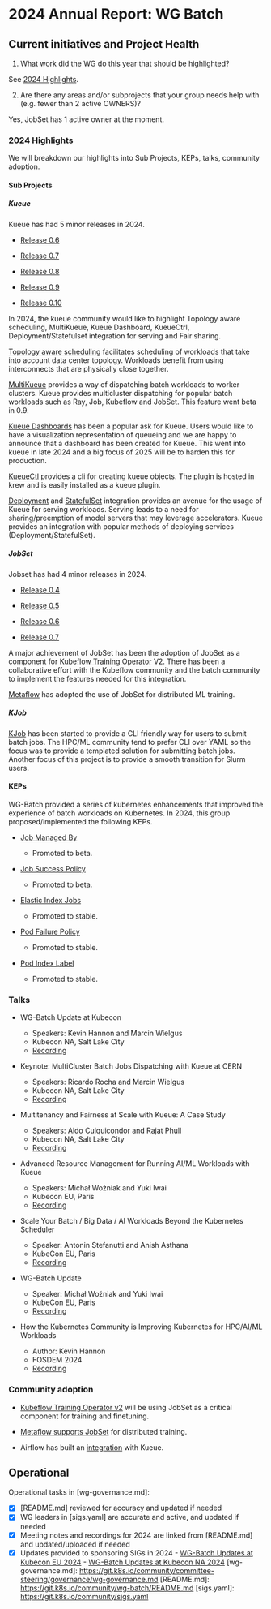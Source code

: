 # 2024 Annual Report: WG Batch

## Current initiatives and Project Health

1. What work did the WG do this year that should be highlighted?

See [2024 Highlights](#2024-highlights).

2. Are there any areas and/or subprojects that your group needs help with (e.g. fewer than 2 active OWNERS)?

  Yes, JobSet has 1 active owner at the moment.

### 2024 Highlights

We will breakdown our highlights into Sub Projects, KEPs, talks, community adoption.

#### Sub Projects

##### Kueue

Kueue has had 5 minor releases in 2024.

- [Release 0.6](https://github.com/kubernetes-sigs/kueue/releases/tag/v0.6.0)

- [Release 0.7](https://github.com/kubernetes-sigs/kueue/releases/tag/v0.7.0)

- [Release 0.8](https://github.com/kubernetes-sigs/kueue/releases/tag/v0.8.0)

- [Release 0.9](https://github.com/kubernetes-sigs/kueue/releases/tag/v0.9.0)

- [Release 0.10](https://github.com/kubernetes-sigs/kueue/releases/tag/v0.10.0)

In 2024, the kueue community would like to highlight Topology aware scheduling, MultiKueue, Kueue Dashboard, KueueCtrl, Deployment/Statefulset integration for serving and Fair sharing.

[Topology aware scheduling](https://kueue.sigs.k8s.io/docs/concepts/topology_aware_scheduling/) facilitates scheduling of workloads that take into account data center topology.
Workloads benefit from using interconnects that are physically close together.

[MultiKueue](https://kueue.sigs.k8s.io/docs/concepts/multikueue/) provides a way of dispatching batch workloads to worker clusters.
Kueue provides multicluster dispatching for popular batch workloads such as Ray, Job, Kubeflow and JobSet.
This feature went beta in 0.9.

[Kueue Dashboards](https://github.com/kubernetes-sigs/kueue/tree/release-0.10/cmd/experimental/kueue-viz) has been a popular ask for Kueue.
Users would like to have a visualization representation of queueing and we are happy to announce that a dashboard has been created for Kueue.
This went into kueue in late 2024 and a big focus of 2025 will be to harden this for production.

[KueueCtl](https://kueue.sigs.k8s.io/docs/reference/kubectl-kueue/) provides a cli for creating kueue objects.
The plugin is hosted in krew and is easily installed as a kueue plugin.

[Deployment](https://kueue.sigs.k8s.io/docs/tasks/run/deployment/) and [StatefulSet](https://kueue.sigs.k8s.io/docs/tasks/run/statefulset/) integration provides an avenue for the usage of Kueue for serving workloads. Serving leads to a need for sharing/preemption of model servers that may leverage accelerators. Kueue provides an integration with popular methods of deploying services (Deployment/StatefulSet).

##### JobSet

Jobset has had 4 minor releases in 2024.

- [Release 0.4](https://github.com/kubernetes-sigs/jobset/releases/tag/v0.4.0)

- [Release 0.5](https://github.com/kubernetes-sigs/jobset/releases/tag/v0.5.0)

- [Release 0.6](https://github.com/kubernetes-sigs/jobset/releases/tag/v0.6.0)

- [Release 0.7](https://github.com/kubernetes-sigs/jobset/releases/tag/v0.7.0)

A major achievement of JobSet has been the adoption of JobSet as a component for [Kubeflow Training Operator](https://github.com/kubeflow/training-operator) V2.
There has been a collaborative effort with the Kubeflow community and the batch community to implement the features needed for this integration.

[Metaflow](https://github.com/Netflix/metaflow/pull/1804) has adopted the use of JobSet for distributed ML training.

##### KJob

[KJob](https://github.com/kubernetes-sigs/kjob) has been started to provide a CLI friendly way for users to submit batch jobs.
The HPC/ML community tend to prefer CLI over YAML so the focus was to provide a templated solution for submitting batch jobs.
Another focus of this project is to provide a smooth transition for Slurm users.

#### KEPs

WG-Batch provided a series of kubernetes enhancements that improved the experience of batch workloads on Kubernetes. In 2024, this group proposed/implemented the following KEPs.

- [Job Managed By](https://github.com/kubernetes/enhancements/issues/4368)
  - Promoted to beta.

- [Job Success Policy](https://github.com/kubernetes/enhancements/issues/3998)
  - Promoted to beta.

- [Elastic Index Jobs](https://github.com/kubernetes/enhancements/issues/3715)
  - Promoted to stable.

- [Pod Failure Policy](https://github.com/kubernetes/enhancements/issues/3329)
  - Promoted to stable.

- [Pod Index Label](https://github.com/kubernetes/enhancements/issues/4017)
  - Promoted to stable.

### Talks

- WG-Batch Update at Kubecon
  - Speakers: Kevin Hannon and Marcin Wielgus
  - Kubecon NA, Salt Lake City
  - [Recording](https://www.youtube.com/watch?v=C2ABOEzZTWg&list=PLj6h78yzYM2Pw4mRw4S-1p_xLARMqPkA7&index=283&pp=iAQB)

- Keynote: MultiCluster Batch Jobs Dispatching with Kueue at CERN
  - Speakers: Ricardo Rocha and Marcin Wielgus
  - Kubecon NA, Salt Lake City
  - [Recording](https://www.youtube.com/watch?v=xMmskWIlktA&list=PLj6h78yzYM2Pw4mRw4S-1p_xLARMqPkA7&index=193&pp=iAQB)

- Multitenancy and Fairness at Scale with Kueue: A Case Study
  - Speakers: Aldo Culquicondor and Rajat Phull
  - Kubecon NA, Salt Lake City
  - [Recording](https://www.youtube.com/watch?v=GYiuTQCvTx8&list=PLj6h78yzYM2Mvqk_mNejD7kbe3tldxxsr&index=5&pp=iAQB)

- Advanced Resource Management for Running AI/ML Workloads with Kueue
  - Speakers: Michał Woźniak and Yuki Iwai
  - Kubecon EU, Paris
  - [Recording](https://www.youtube.com/watch?v=6k_8Go3u8Qk)

- Scale Your Batch / Big Data / AI Workloads Beyond the Kubernetes Scheduler
  - Speaker: Antonin Stefanutti and Anish Asthana
  - KubeCon EU, Paris
  - [Recording](https://www.youtube.com/watch?v=Ij5EAnuF-jk&list=PLj6h78yzYM2PWGv34W6w5ssq1b1meRmY7&index=15&pp=iAQB)

- WG-Batch Update
  - Speaker: Michał Woźniak and Yuki Iwai
  - KubeCon EU, Paris
  - [Recording](https://www.youtube.com/watch?v=2D2QSzUnS0M&list=PLj6h78yzYM2N8nw1YcqqKveySH6_0VnI0&index=84&pp=iAQB)

- How the Kubernetes Community is Improving Kubernetes for HPC/AI/ML Workloads
  - Author: Kevin Hannon
  - FOSDEM 2024
  - [Recording](https://live.fosdem.org/watch/ua2118)

### Community adoption

- [Kubeflow Training Operator v2](https://github.com/kubeflow/training-operator/blob/0c30f5cd306611f061b6dd529d3c7b7981a7d27c/docs/proposals/2170-kubeflow-training-v2/README.md#kep-2170-kubeflow-training-v2-api) will be using JobSet as a critical component for training and finetuning.

- [Metaflow supports JobSet](https://github.com/Netflix/metaflow/pull/1804) for distributed training.

- Airflow has built an [integration](https://airflow.apache.org/docs/apache-airflow-providers-cncf-kubernetes/stable/_api/airflow/providers/cncf/kubernetes/operators/kueue/index.html) with Kueue.

## Operational

Operational tasks in [wg-governance.md]:

- [x] [README.md] reviewed for accuracy and updated if needed
- [x] WG leaders in [sigs.yaml] are accurate and active, and updated if needed
- [x] Meeting notes and recordings for 2024 are linked from [README.md] and updated/uploaded if needed
- [x] Updates provided to sponsoring SIGs in 2024
      - [WG-Batch Updates at Kubecon EU 2024](https://www.youtube.com/watch?v=2D2QSzUnS0M&list=PLj6h78yzYM2N8nw1YcqqKveySH6_0VnI0&index=84&pp=iAQB)
      - [WG-Batch Updates at Kubecon NA 2024](https://www.youtube.com/watch?v=C2ABOEzZTWg&list=PLj6h78yzYM2Pw4mRw4S-1p_xLARMqPkA7&index=283&pp=iAQB)
[wg-governance.md]: https://git.k8s.io/community/committee-steering/governance/wg-governance.md
[README.md]: https://git.k8s.io/community/wg-batch/README.md
[sigs.yaml]: https://git.k8s.io/community/sigs.yaml
